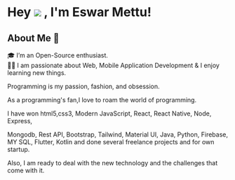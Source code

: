<h1>Hey <img src="https://github.com/TheDudeThatCode/TheDudeThatCode/raw/master/Assets/Hi.gif">
, I'm Eswar Mettu!</h1>

<h2>About Me 🚀</h2>
🎓 I’m an Open-Source enthusiast.<br/>
👨‍💻 I am passionate about Web, Mobile Application Development & I enjoy learning new things.

Programming is my passion, fashion, and obsession.

As a programming's fan,I love to roam the world of programming.

I have won html5,css3, Modern JavaScript, React, React Native, Node, Express,

Mongodb, Rest API, Bootstrap, Tailwind, Material UI, Java, Python, Firebase, MY SQL, Flutter, Kotlin and done several freelance projects and for own startup.

Also, I am ready to deal with the new technology and the challenges that come with it.
